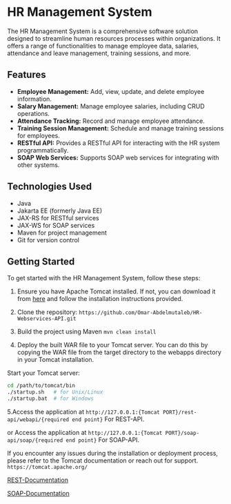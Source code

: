 # HR Management System

The HR Management System is a comprehensive software solution designed to streamline human resources processes within organizations. It offers a range of functionalities to manage employee data, salaries, attendance and leave management, training sessions, and more.

## Features

- **Employee Management:** Add, view, update, and delete employee information.
- **Salary Management:** Manage employee salaries, including CRUD operations.
- **Attendance Tracking:** Record and manage employee attendance.
- **Training Session Management:** Schedule and manage training sessions for employees.
- **RESTful API:** Provides a RESTful API for interacting with the HR system programmatically.
- **SOAP Web Services:** Supports SOAP web services for integrating with other systems.

## Technologies Used

- Java
- Jakarta EE (formerly Java EE)
- JAX-RS for RESTful services
- JAX-WS for SOAP services
- Maven for project management
- Git for version control

## Getting Started

To get started with the HR Management System, follow these steps:

1. Ensure you have Apache Tomcat installed. If not, you can download it from [here](http://tomcat.apache.org/) and follow the installation instructions provided.

2. Clone the repository:
   `https://github.com/Omar-Abdelmutaleb/HR-Webservices-API.git`
3. Build the project using Maven
   `mvn clean install`
4. Deploy the built WAR file to your Tomcat server. You can do this by copying the WAR file from the target directory to the webapps directory in your Tomcat installation.

Start your Tomcat server:

```bash
cd /path/to/tomcat/bin
./startup.sh   # for Unix/Linux
./startup.bat  # for Windows
```

5.Access the application at `http://127.0.0.1:{Tomcat PORT}/rest-api/webapi/{required end point}` For REST-API.

or Access the application at `http://127.0.0.1:{Tomcat PORT}/soap-api/soap/{required end point}` For SOAP-API.

If you encounter any issues during the installation or deployment process, please refer to the Tomcat documentation or reach out for support.
`https://tomcat.apache.org/`

[REST-Documentation](https://documenter.getpostman.com/view/34095735/2sA35LWfMZ)

[SOAP-Documentation](https://documenter.getpostman.com/view/34095735/2sA3BgBvxD)
